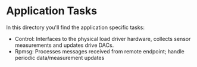 # Application Tasks
In this directory you'll find the application specific tasks:

- Control: Interfaces to the physical load driver hardware, collects sensor measurements and updates drive DACs.
- Rpmsg: Processes messages received from remote endpoint; handle periodic data/measurement updates
